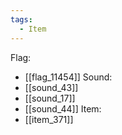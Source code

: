 ```yaml
---
tags:
  - Item
---
```

Flag:
- [[flag_11454]]
Sound:
- [[sound_43]]
- [[sound_17]]
- [[sound_44]]
Item:
- [[item_371]]
